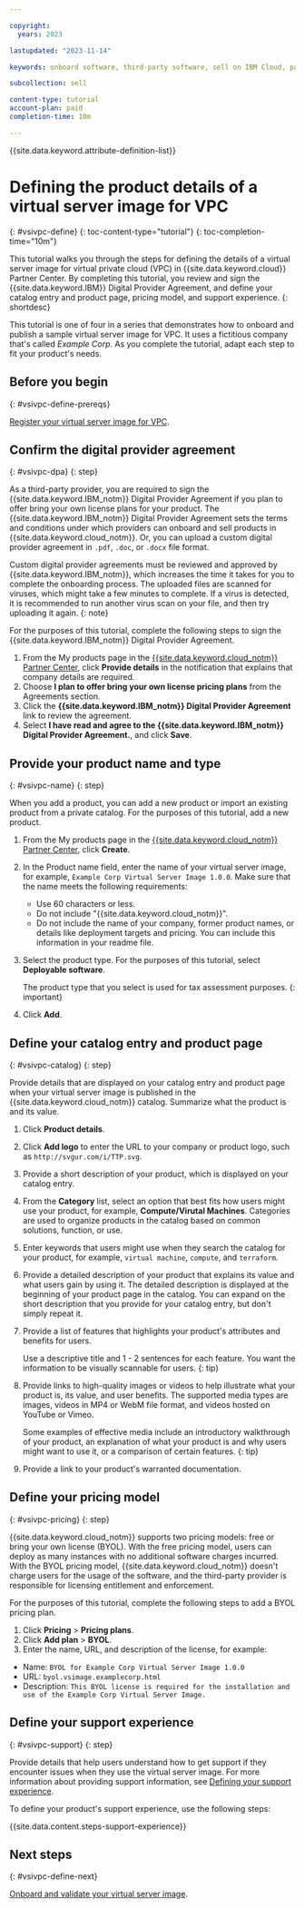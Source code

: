 ```yaml
---

copyright:
  years: 2023

lastupdated: "2023-11-14"

keywords: onboard software, third-party software, sell on IBM Cloud, partner center, virtual server image, virtual machine image, image, vm, vsi, product details, catalog entry, support, pricing, BYOL, terraform, catalog, vpc, virtual private cloud

subcollection: sell

content-type: tutorial
account-plan: paid
completion-time: 10m

---
```


{{site.data.keyword.attribute-definition-list}}


# Defining the product details of a virtual server image for VPC
{: #vsivpc-define}
{: toc-content-type="tutorial"}
{: toc-completion-time="10m"}

This tutorial walks you through the steps for defining the details of a virtual server image for virtual private cloud (VPC) in {{site.data.keyword.cloud}} Partner Center. By completing this tutorial, you review and sign the {{site.data.keyword.IBM}} Digital Provider Agreement, and define your catalog entry and product page, pricing model, and support experience.
{: shortdesc}

This tutorial is one of four in a series that demonstrates how to onboard and publish a sample virtual server image for VPC. It uses a fictitious company that's called *Example Corp*. As you complete the tutorial, adapt each step to fit your product's needs.

## Before you begin
{: #vsivpc-define-prereqs}

[Register your virtual server image for VPC](/docs/sell?topic=sell-vsivpc-register).

## Confirm the digital provider agreement
{: #vsivpc-dpa}
{: step}

As a third-party provider, you are required to sign the {{site.data.keyword.IBM_notm}} Digital Provider Agreement if you plan to offer bring your own license plans for your product. The {{site.data.keyword.IBM_notm}} Digital Provider Agreement sets the terms and conditions under which providers can onboard and sell products in {{site.data.keyword.cloud_notm}}. Or, you can upload a custom digital provider agreement in `.pdf`, `.doc`, or `.docx` file format.

Custom digital provider agreements must be reviewed and approved by {{site.data.keyword.IBM_notm}}, which increases the time it takes for you to complete the onboarding process. The uploaded files are scanned for viruses, which might take a few minutes to complete. If a virus is detected, it is recommended to run another virus scan on your file, and then try uploading it again.
{: note}

For the purposes of this tutorial, complete the following steps to sign the {{site.data.keyword.IBM_notm}} Digital Provider Agreement.

1. From the My products page in the [{{site.data.keyword.cloud_notm}} Partner Center](/partner-center/sell/my-products), click **Provide details** in the notification that explains that company details are required.
1. Choose **I plan to offer bring your own license pricing plans** from the Agreements section.
1. Click the **{{site.data.keyword.IBM_notm}} Digital Provider Agreement** link to review the agreement.
1. Select **I have read and agree to the {{site.data.keyword.IBM_notm}} Digital Provider Agreement.**, and click **Save**.

## Provide your product name and type
{: #vsivpc-name}
{: step}

When you add a product, you can add a new product or import an existing product from a private catalog. For the purposes of this tutorial, add a new product.

1. From the My products page in the [{{site.data.keyword.cloud_notm}} Partner Center](/partner-center/sell/my-products), click **Create**.
1. In the Product name field, enter the name of your virtual server image, for example, `Example Corp Virtual Server Image 1.0.0`. Make sure that the name meets the following requirements:

   * Use 60 characters or less.
   * Do not include "{{site.data.keyword.cloud_notm}}".
   * Do not include the name of your company, former product names, or details like deployment targets and pricing. You can include this information in your readme file.

1. Select the product type. For the purposes of this tutorial, select **Deployable software**.

    The product type that you select is used for tax assessment purposes.
    {: important}

1. Click **Add**.

## Define your catalog entry and product page
{: #vsivpc-catalog}
{: step}

Provide details that are displayed on your catalog entry and product page when your virtual server image is published in the {{site.data.keyword.cloud_notm}} catalog.
Summarize what the product is and its value.

1. Click **Product details**.
1. Click **Add logo** to enter the URL to your company or product logo, such as `http://svgur.com/i/TTP.svg`.
1. Provide a short description of your product, which is displayed on your catalog entry.
1. From the **Category** list, select an option that best fits how users might use your product, for example, **Compute/Virutal Machines**. Categories are used to organize products in the catalog based on common solutions, function, or use.
1. Enter keywords that users might use when they search the catalog for your product, for example, `virtual machine`, `compute`, and `terraform`.
1. Provide a detailed description of your product that explains its value and what users gain by using it. The detailed description is displayed at the beginning of your product page in the catalog. You can expand on the short description that you provide for your catalog entry, but don't simply repeat it.
1. Provide a list of features that highlights your product's attributes and benefits for users.

   Use a descriptive title and 1 - 2 sentences for each feature. You want the information to be visually scannable for users.
   {: tip}

1. Provide links to high-quality images or videos to help illustrate what your product is, its value, and user benefits. The supported media types are images, videos in MP4 or WebM file format, and videos hosted on YouTube or Vimeo.

   Some examples of effective media include an introductory walkthrough of your product, an explanation of what your product is and why users might want to use it, or a comparison of certain features.
   {: tip}
   
1. Provide a link to your product's warranted documentation.

## Define your pricing model
{: #vsivpc-pricing}
{: step}

{{site.data.keyword.cloud_notm}} supports two pricing models: free or bring your own license (BYOL). With the free pricing model, users can deploy as many instances with no additional software charges incurred. With the BYOL pricing model, {{site.data.keyword.cloud_notm}} doesn't charge users for the usage of the software, and the third-party provider is responsible for licensing entitlement and enforcement.

For the purposes of this tutorial, complete the following steps to add a BYOL pricing plan.

1. Click **Pricing** > **Pricing plans**.
1. Click **Add plan** > **BYOL**.
1. Enter the name, URL, and description of the license, for example:

* Name: `BYOL for Example Corp Virtual Server Image 1.0.0`
* URL: `byol.vsimage.examplecorp.html`
* Description: `This BYOL license is required for the installation and use of the Example Corp Virtual Server Image.`

## Define your support experience
{: #vsivpc-support}
{: step}

Provide details that help users understand how to get support if they encounter issues when they use the virtual server image. For more information about providing support information, see [Defining your support experience](/docs/sell?topic=sell-sw-support-details).

To define your product's support experience, use the following steps:

{{site.data.content.steps-support-experience}}

## Next steps
{: #vsivpc-define-next}

[Onboard and validate your virtual server image](/docs/sell?topic=sell-vsivpc-onboard).
